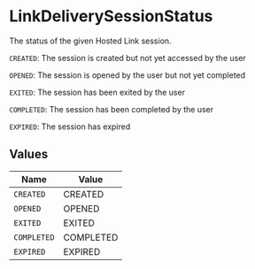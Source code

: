 # LinkDeliverySessionStatus

The status of the given Hosted Link session.

`CREATED`: The session is created but not yet accessed by the user

`OPENED`: The session is opened by the user but not yet completed

`EXITED`: The session has been exited by the user

`COMPLETED`: The session has been completed by the user

`EXPIRED`: The session has expired


## Values

| Name        | Value       |
| ----------- | ----------- |
| `CREATED`   | CREATED     |
| `OPENED`    | OPENED      |
| `EXITED`    | EXITED      |
| `COMPLETED` | COMPLETED   |
| `EXPIRED`   | EXPIRED     |